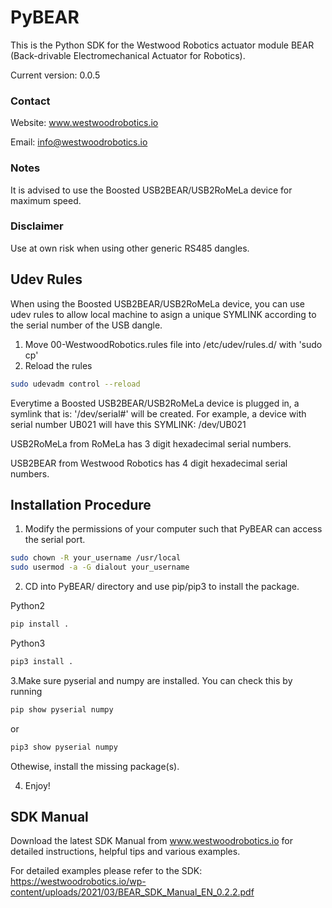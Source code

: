# PyBEAR
This is the Python SDK for the Westwood Robotics actuator module BEAR (Back-drivable Electromechanical Actuator for Robotics).

Current version: 0.0.5

### Contact
Website: www.westwoodrobotics.io

Email: info@westwoodrobotics.io

### Notes
It is advised to use the Boosted USB2BEAR/USB2RoMeLa device for maximum speed.

### Disclaimer
Use at own risk when using other generic RS485 dangles.

###

## Udev Rules
When using the Boosted USB2BEAR/USB2RoMeLa device, you can use udev rules to allow local machine to asign a unique SYMLINK according to the serial number of the USB dangle.
1. Move 00-WestwoodRobotics.rules file into /etc/udev/rules.d/ with 'sudo cp'
2. Reload the rules
```bash
sudo udevadm control --reload
```

Everytime a  Boosted USB2BEAR/USB2RoMeLa device is plugged in, a symlink that is: '/dev/serial#' will be created.
For example, a device with serial number UB021 will have this SYMLINK: /dev/UB021

USB2RoMeLa from RoMeLa has 3 digit hexadecimal serial numbers.

USB2BEAR from Westwood Robotics has 4 digit hexadecimal serial numbers.


## Installation Procedure
1. Modify the permissions of your computer such that PyBEAR can access the serial port.
```bash
sudo chown -R your_username /usr/local
sudo usermod -a -G dialout your_username
```

2. CD into PyBEAR/ directory and use pip/pip3 to install the package.

Python2
```bash
pip install .
```

Python3
```bash
pip3 install .
```
3.Make sure pyserial and numpy are installed. You can check this by running 
```bash
pip show pyserial numpy
```
or 
```bash
pip3 show pyserial numpy
```

Othewise, install the missing package(s).

4. Enjoy!

## SDK Manual
Download the latest SDK Manual from www.westwoodrobotics.io for detailed instructions, helpful tips and various examples.

For detailed examples please refer to the SDK: 
https://westwoodrobotics.io/wp-content/uploads/2021/03/BEAR_SDK_Manual_EN_0.2.2.pdf

